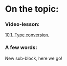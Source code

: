 # On the topic:

### Video-lesson:

[10.1. Type conversion.](https://go.skillbox.ru/profession/profession-fullstack-js/js/videolesson/6e257b20-e66d-4b3d-bee0-2683acd319f2)

### A few words:

New sub-block, here we go!
